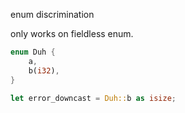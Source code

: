 enum discrimination

only works on fieldless enum.

```rust
enum Duh {
    a,
    b(i32),
}

let error_downcast = Duh::b as isize;
```